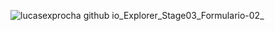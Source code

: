 ![lucasexprocha github io_Explorer_Stage03_Formulario-02_](https://user-images.githubusercontent.com/107315686/195963498-e82d593e-1ad2-4548-8e73-d339fa1a3668.png)
